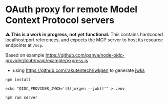 # OAuth proxy for remote Model Context Protocol servers

⚠️ **This is a work in progress, not yet functional.** This contains hardcoded localhost:port references, and expects the MCP server to host its resource endpoints at `/mcp`.

Based on example https://github.com/panva/node-oidc-provider/blob/main/example/express.js

* using https://github.com/rakutentech/jwkgen to generate [jwks](https://github.com/panva/node-oidc-provider/tree/main/docs#jwks)

```
npm install

echo "OIDC_PROVIDER_JWKS='[$(jwkgen --jwk)]'" > .env

npm run server
```